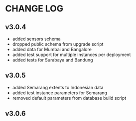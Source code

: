 CHANGE LOG
==========

## v3.0.4
- added sensors schema
- dropped public schema from upgrade script
- added data for Mumbai and Bangalore
- added test support for multiple instances per deployment
- added tests for Surabaya and Bandung

## v3.0.5
- added Semarang extents to Indonesian data
- added test instance parameters for Semarang
- removed default parameters from database build script

## v3.0.6
